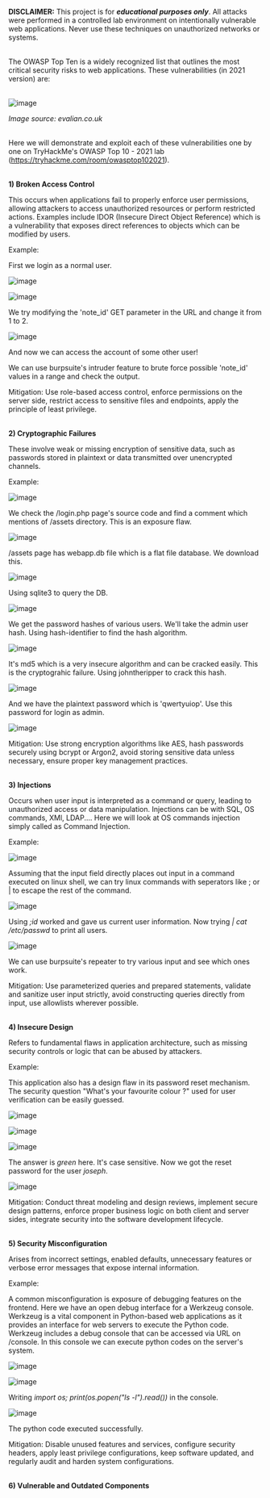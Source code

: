 **DISCLAIMER:** This project is for ***educational purposes only***. All attacks were performed in a controlled lab environment on intentionally vulnerable web applications. Never use these techniques on unauthorized networks or systems.
<br><br>

The OWASP Top Ten is a widely recognized list that outlines the most critical security risks to web applications. These vulnerabilities (in 2021 version) are:
<br><br>

![image](https://github.com/user-attachments/assets/b8fb34de-edcb-4f75-8256-cdfb8ecb91b6)

*Image source: evalian.co.uk*
<br><br>

Here we will demonstrate and exploit each of these vulnerabilities one by one on TryHackMe's OWASP Top 10 - 2021 lab (https://tryhackme.com/room/owasptop102021).
<br><br>

**1) Broken Access Control**

This occurs when applications fail to properly enforce user permissions, allowing attackers to access unauthorized resources or perform restricted actions. Examples include IDOR (Insecure Direct Object Reference) which is a vulnerability that exposes direct references to objects which can be modified by users.

Example:

First we login as a normal user.

![image](https://github.com/user-attachments/assets/d75fbd8b-10e3-49b7-aad4-89428235aa25)

![image](https://github.com/user-attachments/assets/2911e20f-8e31-420c-bb35-ff87b52d32b1)

We try modifying the 'note_id' GET parameter in the URL and change it from 1 to 2.

![image](https://github.com/user-attachments/assets/c82f967b-acc2-4a68-98c3-9acb4e5c6362)

And now we can access the account of some other user! 

We can use burpsuite's intruder feature to brute force possible 'note_id' values in a range and check the output.

Mitigation: Use role-based access control, enforce permissions on the server side, restrict access to sensitive files and endpoints, apply the principle of least privilege.
<br><br>

**2) Cryptographic Failures**

These involve weak or missing encryption of sensitive data, such as passwords stored in plaintext or data transmitted over unencrypted channels.

Example: 

![image](https://github.com/user-attachments/assets/541a0831-00ae-427a-9ca0-e4f076098c91)

We check the /login.php page's source code and find a comment which mentions of /assets directory. This is an exposure flaw.

![image](https://github.com/user-attachments/assets/c13ee809-086b-4b61-8c6d-f668a09afe5b)

/assets page has webapp.db file which is a flat file database. We download this.

![image](https://github.com/user-attachments/assets/618621a2-eb4a-4931-93ec-e9a1ce4d711f)

Using sqlite3 to query the DB.

![image](https://github.com/user-attachments/assets/584dbbf3-1662-412d-aa85-152a6cc42a28)

We get the password hashes of various users. We'll take the admin user hash. Using hash-identifier to find the hash algorithm.

![image](https://github.com/user-attachments/assets/436b8d75-43ea-4ee0-8a55-c0254d6277b5)

It's md5 which is a very insecure algorithm and can be cracked easily. This is the cryptograhic failure.
Using johntheripper to crack this hash.

![image](https://github.com/user-attachments/assets/f8ddf736-1b4e-4ce9-b822-e643b3416437)

And we have the plaintext password which is 'qwertyuiop'. Use this password for login as admin.

![image](https://github.com/user-attachments/assets/97d77c1c-fa64-427a-9722-c72c4564c8f4)

Mitigation: Use strong encryption algorithms like AES, hash passwords securely using bcrypt or Argon2, avoid storing sensitive data unless necessary, ensure proper key management practices.
<br><br>

**3) Injections**

Occurs when user input is interpreted as a command or query, leading to unauthorized access or data manipulation. Injections can be with SQL, OS commands, XMl, LDAP.... Here we will look at OS commands injection simply called as Command Injection.

Example:

![image](https://github.com/user-attachments/assets/253a8971-baaa-4e62-9de9-5eca73c1cb61)

Assuming that the input field directly places out input in a command executed on linux shell, we can try linux commands with seperators like ; or | to escape the rest of the command.

![image](https://github.com/user-attachments/assets/8b5718ac-4881-475b-b3f8-c2e39214bfcd)

Using *;id* worked and gave us current user information. Now trying *| cat /etc/passwd* to print all users.

![image](https://github.com/user-attachments/assets/96a28329-b6b4-4b82-a48e-00d95e6173e6)

We can use burpsuite's repeater to try various input and see which ones work.

Mitigation: Use parameterized queries and prepared statements, validate and sanitize user input strictly, avoid constructing queries directly from input, use allowlists wherever possible.
<br><br>

**4) Insecure Design**

Refers to fundamental flaws in application architecture, such as missing security controls or logic that can be abused by attackers.

Example:

This application also has a design flaw in its password reset mechanism. The security question "What's your favourite colour ?" used for user verification can be easily guessed.

![image](https://github.com/user-attachments/assets/cad99e8e-5637-4475-9fc3-90f2eb440b0c)

![image](https://github.com/user-attachments/assets/c4415fff-df79-41e4-9fc6-7d80aee2182d)

![image](https://github.com/user-attachments/assets/b609312b-54c0-40d0-a0fd-f4c8ae19e78c)

The answer is *green* here. It's case sensitive. Now we got the reset password for the user *joseph*.

![image](https://github.com/user-attachments/assets/69f9cedc-037f-4d84-b611-a07aa4aa00d8)

Mitigation: Conduct threat modeling and design reviews, implement secure design patterns, enforce proper business logic on both client and server sides, integrate security into the software development lifecycle.
<br><br>

**5) Security Misconfiguration**

Arises from incorrect settings, enabled defaults, unnecessary features or verbose error messages that expose internal information.

Example:

A common misconfiguration is exposure of debugging features on the frontend. Here we have an open debug interface for a Werkzeug console. Werkzeug is a vital component in Python-based web applications as it provides an interface for web servers to execute the Python code. Werkzeug includes a debug console that can be accessed via URL on /console. In this console we can execute python codes on the server's system.

![image](https://github.com/user-attachments/assets/d4b04f94-f67f-48e5-83aa-26c2242d887c)

![image](https://github.com/user-attachments/assets/4de57ab0-914b-4c7f-9d4f-34fc39ab1ac4)

Writing *import os; print(os.popen("ls -l").read())* in the console.

![image](https://github.com/user-attachments/assets/23af3747-2d8e-470f-aff5-8f728d0064c5)

The python code executed successfully.

Mitigation: Disable unused features and services, configure security headers, apply least privilege configurations, keep software updated, and regularly audit and harden system configurations.
<br><br>

**6) Vulnerable and Outdated Components**







